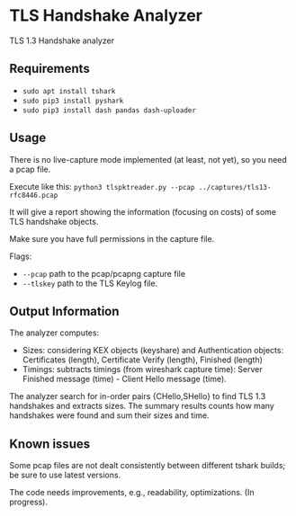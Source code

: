 # TLS Handshake Analyzer

TLS 1.3 Handshake analyzer

## Requirements

- `sudo apt install tshark`
- `sudo pip3 install pyshark`
- `sudo pip3 install dash pandas dash-uploader`

## Usage

There is no live-capture mode implemented (at least, not yet), so you need a pcap file. 

Execute like this: `python3 tlspktreader.py --pcap ../captures/tls13-rfc8446.pcap`

It will give a report showing the information (focusing on costs) of some TLS handshake objects.

Make sure you have full permissions in the capture file.

Flags: 
- `--pcap` path to the pcap/pcapng capture file
- `--tlskey` path to the TLS Keylog file.


## Output Information

The analyzer computes:
- Sizes: considering KEX objects (keyshare) and Authentication objects: Certificates (length), Certificate Verify (length), Finished (length)
- Timings: subtracts timings (from wireshark capture time): Server Finished message (time) - Client Hello message (time).

The analyzer search for in-order pairs {CHello,SHello} to find TLS 1.3 handshakes and extracts sizes. The summary results counts how many handshakes were found and sum their sizes and time.

## Known issues

Some pcap files are not dealt consistently between different tshark builds; be sure to use latest versions.

The code needs improvements, e.g., readability, optimizations. (In progress).

